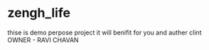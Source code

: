 # zengh_life
thise is demo perpose project it will benifit for you and auther clint 
<br>
OWNER - RAVI CHAVAN

